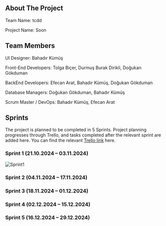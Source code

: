 <!-- ABOUT THE PROJECT -->
## About The Project

Team Name: tcdd

Project Name: Soon

## Team Members

UI Designer: Bahadır Kümüş

Front-End Developers: Tolga Biçer, Durmuş Burak Dirikli, Doğukan Gökduman

BackEnd Developers: Efecan Arat, Bahadır Kümüş, Doğukan Gökduman

Database Managers: Doğukan Gökduman, Bahadır Kümüş 

Scrum Master / DevOps: Bahadır Kümüş, Efecan Arat

<!-- SPRING -->
## Sprints

The project is planned to be completed in 5 Sprints. Project planning progresses through Trello, and tasks completed after the relevant sprint are added here. You can find the relevant  [Trello link](https://trello.com/invite/6714c2844c67cecf50ae2465/ATTIa2365e44e5b80f0e5deb5b3cb36ed3d71D28C5F4) here.

### Sprint 1 (21.10.2024 – 03.11.2024)
![Sprint1](https://github.com/user-attachments/assets/d751ef8d-fa2b-4d37-a058-3d71bc5654aa)
### Sprint 2 (04.11.2024 – 17.11.2024)
### Sprint 3 (18.11.2024 – 01.12.2024)
### Sprint 4 (02.12.2024 – 15.12.2024)
### Sprint 5 (16.12.2024 – 29.12.2024)
